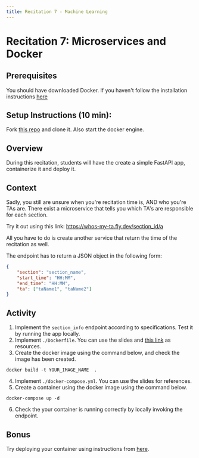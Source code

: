 ```yaml
---
title: Recitation 7 - Machine Learning
---
```

 
# Recitation 7:  Microservices and Docker

## Prerequisites

You should have downloaded Docker. If you haven't follow the installation instructions [here](https://docs.docker.com/get-docker/)
 
## Setup Instructions (10 min): 

Fork [this repo](https://github.com/CMU-313/s23-docker-recitation) and clone it.
Also start the docker engine.
 
## Overview

During this recitation, students will have the create a simple FastAPI app, containerize it and deploy it.
 
## Context

Sadly, you still are unsure when you're recitation time is, AND who you're TAs are. There exist a microservice that tells you which TA's are responsible for each section.

Try it out using this link: https://whos-my-ta.fly.dev/section_id/a

All you have to do is create another service that return the time of the recitation as well.

The endpoint has to return a JSON object in the following form:
```json
{
    "section": "section_name",
    "start_time": "HH:MM",
    "end_time": "HH:MM",
    "ta": ["taName1", "taName2"]
}
```

 
## Activity

1. Implement the `section_info` endpoint according to specifications. Test it by running the app locally.
2. Implement `./Dockerfile`. You can use the slides and [this link](https://docs.docker.com/engine/reference/builder/) as resources.
3. Create the docker image using the command below, and check the image has been created.
```terminal
docker build -t YOUR_IMAGE_NAME  .
```
4. Implement `./docker-compose.yml`. You can use the slides for references.
5. Create a container using the docker image using the command below.
```terminal
docker-compose up -d 
```
6. Check the your container is running correctly by locally invoking the endpoint.
 
## Bonus

Try deploying your container using instructions from [here](https://fly.io/docs/languages-and-frameworks/dockerfile/).

